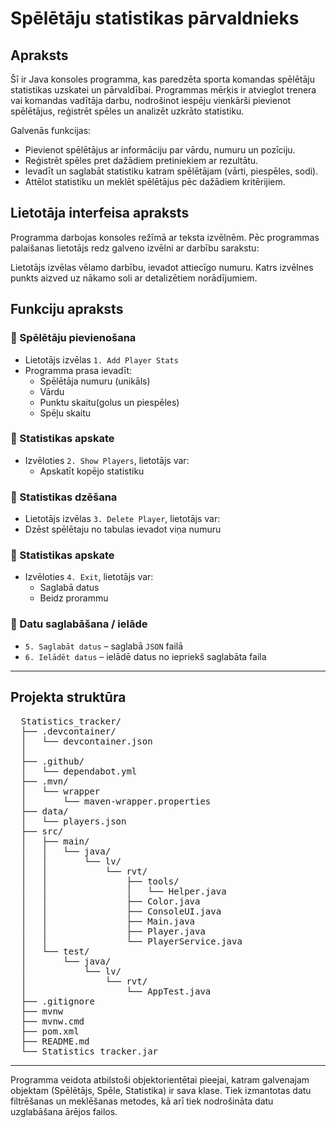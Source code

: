 # Spēlētāju statistikas pārvaldnieks

## Apraksts

Šī ir Java konsoles programma, kas paredzēta sporta komandas spēlētāju statistikas uzskatei un pārvaldībai. Programmas mērķis ir atvieglot trenera vai komandas vadītāja darbu, nodrošinot iespēju vienkārši pievienot spēlētājus, reģistrēt spēles un analizēt uzkrāto statistiku.

Galvenās funkcijas:
- Pievienot spēlētājus ar informāciju par vārdu, numuru un pozīciju.
- Reģistrēt spēles pret dažādiem pretiniekiem ar rezultātu.
- Ievadīt un saglabāt statistiku katram spēlētājam (vārti, piespēles, sodi).
- Attēlot statistiku un meklēt spēlētājus pēc dažādiem kritērijiem.

## Lietotāja interfeisa apraksts

Programma darbojas konsoles režīmā ar teksta izvēlnēm. Pēc programmas palaišanas lietotājs redz galveno izvēlni ar darbību sarakstu:

Lietotājs izvēlas vēlamo darbību, ievadot attiecīgo numuru. Katrs izvēlnes punkts aizved uz nākamo soli ar detalizētiem norādījumiem.

## Funkciju apraksts

### 🔹 Spēlētāju pievienošana
- Lietotājs izvēlas `1. Add Player Stats`
- Programma prasa ievadīt:
  - Spēlētāja numuru (unikāls)
  - Vārdu
  - Punktu skaitu(golus un piespēles)
  - Spēļu skaitu

### 🔹 Statistikas apskate
- Izvēloties `2. Show Players`, lietotājs var:
  - Apskatīt kopējo statistiku

### 🔹 Statistikas dzēšana
- Lietotājs izvēlas `3. Delete Player`, lietotājs var:
- Dzēst spēlētaju no tabulas ievadot viņa numuru

### 🔹 Statistikas apskate
- Izvēloties `4. Exit`, lietotājs var:
  - Saglabā datus
  - Beidz prorammu

### 🔹 Datu saglabāšana / ielāde
- `5. Saglabāt datus` – saglabā `JSON` failā
- `6. Ielādēt datus` – ielādē datus no iepriekš saglabāta faila

---

##  Projekta struktūra

<pre lang="markdown">  Statistics_tracker/
  ├── .devcontainer/
  │   └── devcontainer.json
  │
  ├── .github/
  │   └── dependabot.yml
  ├── .mvn/
  │   └── wrapper
  │       └── maven-wrapper.properties
  ├── data/
  │   └── players.json
  ├── src/
  │   ├── main/
  │   │   └── java/
  │   │       └── lv/
  │   │           └── rvt/
  │   │               ├── tools/
  │   │               │   └── Helper.java
  │   │               ├── Color.java
  │   │               ├── ConsoleUI.java
  │   │               ├── Main.java
  │   │               ├── Player.java
  │   │               └── PlayerService.java
  │   └── test/
  │       └── java/
  │           └── lv/
  │               └── rvt/
  │                   └── AppTest.java
  ├── .gitignore
  ├── mvnw
  ├── mvnw.cmd
  ├── pom.xml
  ├── README.md
  └── Statistics_tracker.jar </pre>

---

Programma veidota atbilstoši objektorientētai pieejai, katram galvenajam objektam (Spēlētājs, Spēle, Statistika) ir sava klase. Tiek izmantotas datu filtrēšanas un meklēšanas metodes, kā arī tiek nodrošināta datu uzglabāšana ārējos failos.

